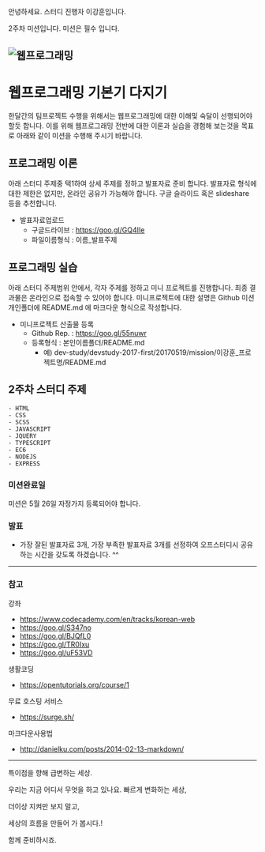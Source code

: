 안녕하세요. 스터디 진행자 이강훈입니다.

2주차 미션입니다. 미션은 필수 입니다.


![웹프로그래밍](http://cdn.makeuseof.com/wp-content/uploads/2017/01/Web-Programming-Languages-Featured-670x335.jpg?x58476)
---
# 웹프로그래밍 기본기 다지기

한달간의 팀프로젝트 수행을 위해서는 웹프로그래밍에 대한 이해및 숙달이 선행되어야 할듯 합니다. 이를 위해 웹프로그래밍 전반에 대한 이론과 실습을 경험해 보는것을 목표로 아래와 같이 미션을 수행해 주시기 바랍니다.


## 프로그래밍 이론

아래 스터디 주제중 택1하여 상세 주제를 정하고 발표자료 준비 합니다. 발표자료 형식에 대한 제한은 없지만, 온라인 공유가 가능해야 합니다. 구글 슬라이드 혹은 slideshare 등을 추천합니다.

- 발표자료업로드
  - 구글드라이브 : https://goo.gl/GQ4IIe
  - 파일이름형식 : 이름_발표주제


## 프로그래밍 실습

아래 스터디 주제범위 안에서, 각자 주제를 정하고 미니 프로젝트를 진행합니다. 최종 결과물은 온라인으로 접속할 수 있어야 합니다. 미니프로젝트에 대한 설명은 Github 미션 개인폴더에 README.md 에 마크다운 형식으로 작성합니다.

- 미니프로젝트 산출물 등록
  - Github Rep. : https://goo.gl/55nuwr
  - 등록형식 : 본인이름폴더/README.md
    - 예) dev-study/devstudy-2017-first/20170519/mission/이강훈_프로젝트명/README.md

## 2주차 스터디 주제

```
- HTML
- CSS
- SCSS
- JAVASCRIPT
- JQUERY
- TYPESCRIPT
- EC6
- NODEJS
- EXPRESS
```

### 미션완료일

미션은 5월 26일 자정가지 등록되어야 합니다.

### 발표

- 가장 잘된 발표자료 3개, 가장 부족한 발표자료 3개를 선정하여 오프스터디시 공유하는 시간을 갖도록 하겠습니다. ^^

---

### 참고


강좌

- https://www.codecademy.com/en/tracks/korean-web
- https://goo.gl/S347no
- https://goo.gl/BJQfL0
- https://goo.gl/TR0Ixu
- https://goo.gl/uF53VD

생활코딩

- https://opentutorials.org/course/1

무료 호스팅 서비스

- https://surge.sh/

마크다운사용법

- http://danielku.com/posts/2014-02-13-markdown/



***
특이점을 향해 급변하는 세상.  

우리는 지금 어디서 무엇을 하고 있나요.
빠르게 변화하는 세상,

더이상 지켜만 보지 말고,

세상의 흐름을 만들어 가 봅시다.!

함께 준비하시죠.
